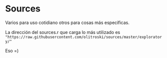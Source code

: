 # Sources
Varios para uso cotidiano otros para cosas más específicas.

La dirección del sources.r que carga lo más utilizado es 
`"https://raw.githubusercontent.com/olitroski/sources/master/exploratory/"`

Eso =)